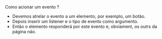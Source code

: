 Como acionar um evento ?

- Devemos atrelar o evento a um elemento, por exemplo, um botão.
- Depois inserir um listener e o tipo de evento como argumento.
- Então o elemento responderá por este evento e, obviament, os outrs da página não.